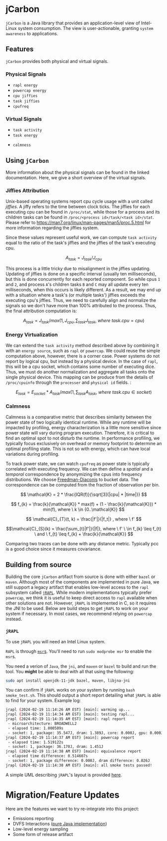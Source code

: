 # jCarbon

`jCarbon` is a Java library that provides an application-level view of Intel-Linux system consumption. The view is user-actionable, granting `system awareness` to applications.

## Features

`jCarbon` provides both physical and virtual signals. 

### Physical Signals
 - `rapl energy`
 - `powercap energy`
 - `cpu jiffies`
 - `task jiffies`
 - `cpufreq`

### Virtual Signals
 - `task activity`
 - `task energy`
 <!-- - `emissions` -->
 - `calmness`

## Using `jCarbon`

<!-- `jCarbon` can be used directly from its most recent release. You can directly use `jcarbon.JCarbon` for a complete out-of-the-box report:


```java
JCarbon jcarbon = new JCarbon();
jcarbon.start();
fib(42);
List<Footprint> footprints = jcarbon.stop();
footprints.forEach(System.out::println);
```

Under the hood, `JCarbon` will determine the correct signals and metadata to produce an application-specific consumption report. -->

More information about the physical signals can be found in the linked documentation. Here, we give a short overview of the virtual signals.

### Jiffies Attribution

Unix-based operating systems report cpu cycle usage with a unit called *jiffies*. A jiffy refers to the time between clock ticks. The jiffies for each executing cpu can be found in `/proc/stat`, while those for a process and its children tasks can be found in `/proc/<process id>/task/<task id>/stat`. Please refer to https://man7.org/linux/man-pages/man5/proc.5.html for more information regarding the jiffies system.

Since these values represent useful work, we can compute `task activity` equal to the ratio of the task's jiffies and the jiffies of the task's executing cpu.

$$A_{task} = J_{task} / J_{cpu} $$

This process is a little tricky due to misalignment in the jiffies updating. Updating of jiffies is done on a specific interval (usually ten milliseconds), but this is done concurrently for each reported component. So while cpus `1` and `2`, and process `A`'s children tasks `B` and `C` may all update every ten milliseconds, when this occurs is likely different. As a result, we may end up with a situation where a task's (or multiple tasks') jiffies exceeds the executing cpu's jiffies. Thus, we need to carefully align and normalize the signals so we don't have more than 100% attributed to the process. Thus, the final attribution computation is:

$$A_{task} = J_{task} / max(1, J_{cpu}, \sum_{task}{J_{task} ,\ where \ task.cpu=cpu}) $$

### Energy Virtualization

We can extend the `task activity` method described above by combining it with an `energy source`, such as `rapl` or `powercap`. We could reuse the simple computation above, however, there is a corner case. Power systems do not report by logical cpu, but instead by a physical device. In the case of `rapl`, this will be a cpu socket, which contains some number of executing dice. Thus, we must do another normalization and aggregate all tasks onto the single physical device. This mapping can be produce from the details of `/proc/cpuinfo` through the `processer` and `physical id` fields. :

$$E_{task} = E_{socket} * A_{task} / max(1, \sum_{task}{A_{task} ,\ where \ task.cpu \in socket}) $$

### Calmness

Calmness is a comparative metric that describes similarity between the power state of two logically identical runtime. While any runtime will be impacted by profiling, energy characterization is a little more sensitive since power state will vary during program execution. Therefore, it is critical to find an optimal spot to not disturb the runtime. In performance profiling, we typically focus exclusively on overhead or memory footprint to determine an optimal profiling state. This is not so with energy, which can have local variations during profiling.

To track power state, we can watch `cpufreq` as power state is typically correlated with executing frequency. We can then define a *spatial* and a *temporal* correspondence by anonymizing the cpus into frequency distributions. We choose [Freedman-Diaconis](https://en.wikipedia.org/wiki/Freedman%E2%80%93Diaconis_rule) to bucket data. The correspondence can be computed from the fraction of observation per bin.

$$ \mathcal{K} = 2 * \frac{IQR(f)}{\sqrt[3]{|cpu| * |time|}} $$

$$ f_{k} = \frac{k}{\mathcal{K}} * max(f) + (1 - \frac{k}{\mathcal{K}}) * min(f), where \ k \in {0..\mathcal{K}} $$

$$ \mathcal{C}_{T}(t, k) = \frac{|f'|}{|f_t|} , where \ f' $$
<!-- \ \in f_{k} < f_{t} $$ -->

<!-- \ and \ f_{t} \leq f_{k} + \frac{k}{\mathcal{K}} $$ -->

$$\mathcal{C}_{S}(k) = \frac{\sum_{t}|f'|}{|f|}, where \ f' \ \in f_{k} \leq f_{t} \ and \ f_{t} \leq f_{k} + \frac{k}{\mathcal{K}} $$

Comparing two traces can be done with any distance metric. Typically pcc is a good choice since it measures covariance.

## Building from source

Building the core `jCarbon` artifact from source is done with either `bazel` or `maven`.  Although most of the components are implemented in pure Java, we still support a legacy artifact that enables low-level access to the `rapl` subsystem called [`jRAPL`](). While modern implementations typically prefer `powercap`, we think it is useful to keep direct access to `rapl` available when other solutions are not. However, `jRAPL` is implemented in C, so it requires the JNI to be used. Below are build steps to get `jRAPL` to work on your system if necessary. In most cases, we recommend relying on `powercap` instead.

### `jRAPL`

To use `jRAPL` you will need an Intel Linux system.

`RAPL` is through [`msr`s](). You'll need to run `sudo modprobe msr` to enable the `msr`s.

You need a verion of `Java`, the `jni`, and `maven` or `bazel` to build and run the tool. You **might** be able to deal with all that using the following:

```bash
sudo apt install openjdk-11-jdk bazel, maven, libjna-jni
```

You can confirm if `jRAPL` works on your system by running `bash smoke_test.sh`. This should output a short report detailing what `jRAPL` is able to find for your system. Example log:

```bash
jrapl (2024-02-19 11:14:26 AM EST) [main]: warming up...
jrapl (2024-02-19 11:14:34 AM EST) [main]: testing rapl...
jrapl (2024-02-19 11:14:35 AM EST) [main]: rapl report
 - microarchitecture: BROADWELL2
 - elapsed time: 1.000509s
 - socket: 1, package: 35.547J, dram: 1.389J, core: 0.000J, gpu: 0.000J
jrapl (2024-02-19 11:14:37 AM EST) [main]: powercap report
 - elapsed time: 1.519122s
 - socket: 1, package: 36.170J, dram: 1.451J
jrapl (2024-02-19 11:14:38 AM EST) [main]: equivalence report
 - elapsed time difference: 0.514607s
 - socket: 1, package difference: 0.000J, dram difference: 0.026J
jrapl (2024-02-19 11:14:38 AM EST) [main]: all smoke tests passed!
```

A simple UML describing `jRAPL`'s layout is provided [here](https://github.com/atpoverload/jRAPL/blob/main/docs/uml/jrapl-uml.pdf).

# Migration/Feature Updates

Here are the features we want to try re-integrate into this project:
 - Emissions reporting
 - DVFS Interactions ([pure Java implementation](https://github.com/atpoverload/thread-actuator/blob/clean-up/jdvfs/src/main/java/jdvfs/Dvfs.java))
 - Low-level energy sampling
 - Some form of release artifact
